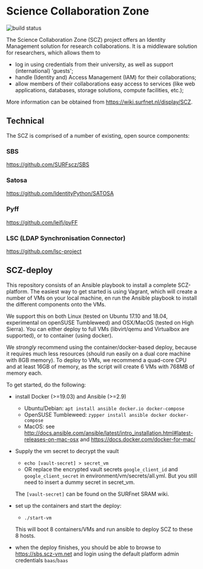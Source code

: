 # Science Collaboration Zone
![build status](https://github.com/SURFscz/SCZ-deploy/actions/workflows/main.yml/badge.svg)

The Science Collaboration Zone (SCZ) project offers an Identity Management solution
for research collaborations.  It is a middleware solution for
researchers, which allows them to

- log in using credentials from their university, as well as support (international) 'guests';
- handle (Identity and) Access Management (IAM) for their collaborations;
- allow members of their collaborations easy access to services (like web
  applications, databases, storage solutions, compute facilities, etc.);

More information can be obtained from <https://wiki.surfnet.nl/display/SCZ>.

## Technical

The SCZ is comprised of a number of existing, open source components:

### SBS
<https://github.com/SURFscz/SBS>

### Satosa
<https://github.com/IdentityPython/SATOSA>

### Pyff
<https://github.com/leifj/pyFF>

### LSC (LDAP Synchronisation Connector)
<https://github.com/lsc-project>


## SCZ-deploy
This repository consists of an Ansible playbook to install a complete
SCZ-platform.  The easiest way to get started is using Vagrant, which will
create a number of VMs on your local machine, en run the Ansible playbook to
install the different components onto the VMs.

We support this on both Linux (tested on Ubuntu 17.10 and 18.04, experimental on
openSUSE Tumbleweed) and OSX/MacOS (tested on High Sierra).
You can either deploy to full VMs (libvirt/qemu and Virtualbox are supported), or to container (using docker).

We _strongly_ recommend using the container/docker-based deploy, because it requires much less resources (should run
easily on a dual core machine with 8GB memory). To deploy to VMs, we recommend a quad-core CPU and at least 16GB of
memory, as the script will create 6 VMs with 768MB of memory each.

To get started, do the following:

- install Docker (>=19.03) and Ansible (>=2.9)
    - Ubuntu/Debian: `apt install ansible docker.io docker-compose`
    - OpenSUSE Tumbleweed: `zypper install ansible docker docker-compose`
    - MacOS: see
      <http://docs.ansible.com/ansible/latest/intro_installation.html#latest-releases-on-mac-osx>
      and <https://docs.docker.com/docker-for-mac/>

- Supply the vm secret to decrypt the vault
    - `echo [vault-secret] > secret_vm`
    - OR replace the encrypted vault secrets `google_client_id` and `google_client_secret`
    in environment/vm/secrets/all.yml.
    But you still need to insert a dummy secret in secret_vm.

    The `[vault-secret]` can be found on the SURFnet SRAM wiki.

- set up the containers and start the deploy:
    - `./start-vm`

    This will boot 8 containers/VMs and run ansible to deploy SCZ to these 8 hosts.

- when the deploy finishes, you should be able to browse to
  <https://sbs.scz-vm.net> and login using the default platform admin
  credentials `baas`/`baas`

